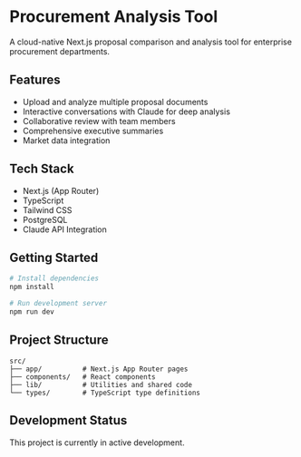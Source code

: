 # Procurement Analysis Tool

A cloud-native Next.js proposal comparison and analysis tool for enterprise procurement departments.

## Features

- Upload and analyze multiple proposal documents
- Interactive conversations with Claude for deep analysis
- Collaborative review with team members
- Comprehensive executive summaries
- Market data integration

## Tech Stack

- Next.js (App Router)
- TypeScript
- Tailwind CSS
- PostgreSQL
- Claude API Integration

## Getting Started

```bash
# Install dependencies
npm install

# Run development server
npm run dev
```

## Project Structure

```
src/
├── app/          # Next.js App Router pages
├── components/   # React components
├── lib/          # Utilities and shared code
└── types/        # TypeScript type definitions
```

## Development Status

This project is currently in active development.